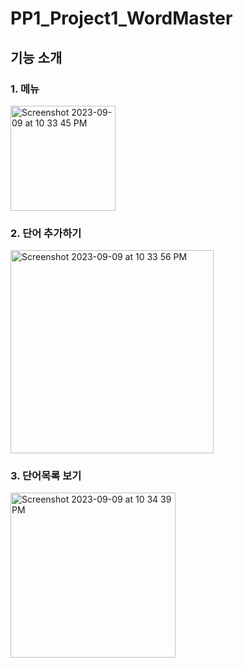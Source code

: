 # PP1_Project1_WordMaster

## 기능 소개
### 1. 메뉴
<img width="168" alt="Screenshot 2023-09-09 at 10 33 45 PM" src="https://github.com/livmeraki/PP1_Project1_WordMaster/assets/101008862/4fd073d3-a931-47f5-bfc9-6116ece8caa1">

### 2. 단어 추가하기
<img width="325" alt="Screenshot 2023-09-09 at 10 33 56 PM" src="https://github.com/livmeraki/PP1_Project1_WordMaster/assets/101008862/21f03647-e013-4412-a493-d955921712d1">

### 3. 단어목록 보기
<img width="264" alt="Screenshot 2023-09-09 at 10 34 39 PM" src="https://github.com/livmeraki/PP1_Project1_WordMaster/assets/101008862/a6f163c2-f98a-45fe-870c-319b55d666d8">
